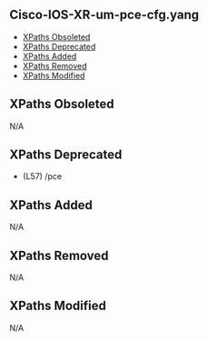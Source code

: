 ## Cisco-IOS-XR-um-pce-cfg.yang

- [XPaths Obsoleted](#xpaths-obsoleted)
- [XPaths Deprecated](#xpaths-deprecated)
- [XPaths Added](#xpaths-added)
- [XPaths Removed](#xpaths-removed)
- [XPaths Modified](#xpaths-modified)

## XPaths Obsoleted

N/A

## XPaths Deprecated

- (L57)	/pce

## XPaths Added

N/A

## XPaths Removed

N/A

## XPaths Modified

N/A

